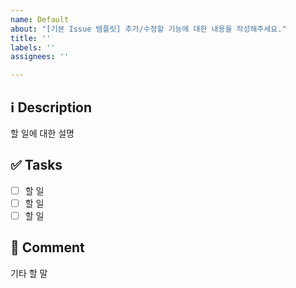 ```yaml
---
name: Default
about: "[기본 Issue 템플릿] 추가/수정할 기능에 대한 내용을 작성해주세요."
title: ''
labels: ''
assignees: ''

---
```


## ℹ Description
할 일에 대한 설명

## ✅ Tasks
- [ ] 할 일
- [ ] 할 일
- [ ] 할 일

## 💬 Comment
기타 할 말
